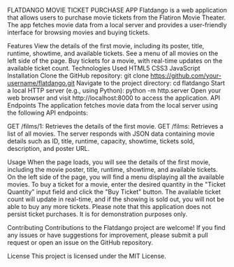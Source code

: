 FLATDANGO MOVIE TICKET PURCHASE APP
Flatdango is a web application that allows users to purchase movie tickets from the Flatiron Movie Theater. The app fetches movie data from a local server and provides a user-friendly interface for browsing movies and buying tickets.

Features
View the details of the first movie, including its poster, title, runtime, showtime, and available tickets.
See a menu of all movies on the left side of the page.
Buy tickets for a movie, with real-time updates on the available ticket count.
Technologies Used
HTML5
CSS3
JavaScript
Installation
Clone the GitHub repository: git clone https://github.com/your-username/flatdango.git
Navigate to the project directory: cd flatdango
Start a local HTTP server (e.g., using Python): python -m http.server
Open your web browser and visit http://localhost:8000 to access the application.
API Endpoints
The application fetches movie data from the local server using the following API endpoints:

GET /films/1: Retrieves the details of the first movie.
GET /films: Retrieves a list of all movies.
The server responds with JSON data containing movie details such as ID, title, runtime, capacity, showtime, tickets sold, description, and poster URL.

Usage
When the page loads, you will see the details of the first movie, including the movie poster, title, runtime, showtime, and available tickets.
On the left side of the page, you will find a menu displaying all the available movies.
To buy a ticket for a movie, enter the desired quantity in the "Ticket Quantity" input field and click the "Buy Ticket" button.
The available ticket count will update in real-time, and if the showing is sold out, you will not be able to buy any more tickets.
Please note that this application does not persist ticket purchases. It is for demonstration purposes only.

Contributing
Contributions to the Flatdango project are welcome! If you find any issues or have suggestions for improvement, please submit a pull request or open an issue on the GitHub repository.

License
This project is licensed under the MIT License.

